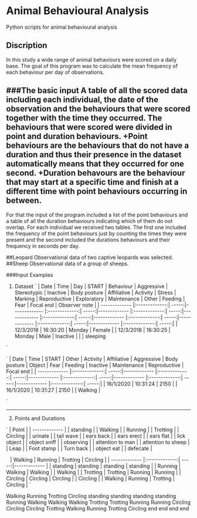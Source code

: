 # Animal Behavioural Analysis
Python scripts for animal behavioural analysis
## Discription
In this study a wide range of animal behaviours were scored on a daily base.
The goal of this program was to calculate the mean frequency of each behaviour per day of observations.

###The basic input
A table of all the scored data including each individual, the date of the
observation and the behaviours that were scored together with the time they occurred.
The behaviours that were scored were divided in **point** and **duration** behaviours.
+**Point behaviours** are the behaviours that do not have a duration and thus their presence in the dataset automatically means that they occurred for one second.
+**Duration behavours** are the behaviour that may start at a specific time and finish at a different time
with point behaviours occurring in between.
------
For that the input of the program included a list of the
point behaviours and a table of all the duration behaviours indicating which of them do not overlap.
For each individual we received two tables. The first one included the frequency of the point
behaviours just by counting the times they were present and the second included the durations
behaviours and their frequency in seconds per day.

##Leopard
Observational data of two captive leopards was selected.
##Sheep
Observational data of a group of sheeps.

###Input Examples
1. Dataset
`
| Date        | Time           | Day  | START  | Behaviour  | Aggressive  | Stereotypic  |  Inactive  | Body posture  | Affiliative  | Activity  | Stress  | Marking  | Reproductive  | Exploratory  |  Maintenance   | Other  | Feeding  | Fear  | Focal end  |  Observer note |
| ------------- |:-------------:| -----:|------------- |:-------------:| -----:|------------- |:-------------:| -----:|------------- |:-------------:| -----:|------------- |:-------------:| -----:|------------- |:-------------:| -----:|------------- |:-------------:| -----:|
| 12/3/2018      | 16:30:20 | Monday | Female |
| 12/3/2018      | 16:30:25      |  Monday | Male | Inactive |   |   | sleeping

`

`
| Date        | Time           | START  | Other  | Activity  | Affiliative  | Aggressive  |  Body posture  | Object  | Fear  | Feeding  | Inactive  | Maintenance  | Reproductive  | Focal end |
| ------------- |:-------------:| -----:|------------- |:-------------:| -----:|------------- |:-------------:| -----:|------------- |:-------------:| -----:|------------- |:-------------:| -----:|
| 16/1/2020      | 10:31:24 | 2150 |
| 16/1/2020      | 10:31:27      |   2150 |  | Walking |

`
***

2. Points and Durations

`
| Point |
| ------------- |
| standing |
| Walking |
| Running |
| Trotting |
| Circling |
| urinate |
| tail wave |
| ears back |
| ears erect |
| ears flat |
| lick object |
| object sniff |
| observing |
| attention to man |
| attention to sheep |
| Leap |
| Foot stamp |
| Turn back |
| object eat |
| defecate |

`
`
| Walking        | Running  | Trotting  | Circling  |
| ------------- |:-------------:| -----:|------------- |
| standing  | standing | standing | standing |
| Running   | Walking      |   Walking |  | Walking |
| Trotting  | Trotting | Running | Running |
| Circling   | Circling      |   Circling |  | Circling |
| Walking  | Running | Trotting | Circling |
`

Walking	Running	Trotting	Circling
standing	standing	standing	standing
Running	Walking	Walking	Walking
Trotting	Trotting	Running	Running
Circling	Circling	Circling	Trotting
Walking	Running	Trotting	Circling
end	end	end	end
